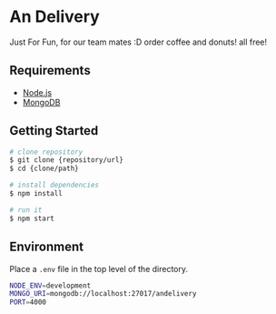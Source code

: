 # An Delivery

Just For Fun, for our team mates :D
order coffee and donuts! all free!

## Requirements

- [Node.js](https://nodejs.org/)
- [MongoDB](https://www.mongodb.com/)

## Getting Started

```sh
# clone repository
$ git clone {repository/url}
$ cd {clone/path}

# install dependencies
$ npm install

# run it
$ npm start
```

## Environment

Place a `.env` file in the top level of the directory.
```sh
NODE_ENV=development
MONGO_URI=mongodb://localhost:27017/andelivery
PORT=4000
```
